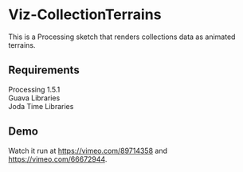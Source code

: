 Viz-CollectionTerrains
======================
This is a Processing sketch that renders collections data as animated terrains.

Requirements
------------

Processing 1.5.1<br />
Guava Libraries<br />
Joda Time Libraries<br />


Demo
----

Watch it run at https://vimeo.com/89714358 and https://vimeo.com/66672944.
